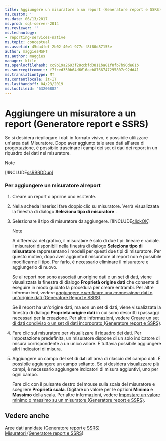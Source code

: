 ```yaml
---
title: Aggiungere un misuratore a un report (Generatore report e SSRS) | Microsoft Docs
ms.custom: ''
ms.date: 06/13/2017
ms.prod: sql-server-2014
ms.reviewer: ''
ms.technology:
- reporting-services-native
ms.topic: conceptual
ms.assetid: 45da4fef-2b02-40e1-977c-f8f80d87155e
author: maggiesMSFT
ms.author: maggies
manager: kfile
ms.openlocfilehash: cc9b19a2693f28ccbfd3811ba81f8fb7b90de61b
ms.sourcegitcommit: f7fced330b64d6616aeb8766747295807c92dd41
ms.translationtype: MT
ms.contentlocale: it-IT
ms.lasthandoff: 04/23/2019
ms.locfileid: "63206882"
---
```

# <a name="add-a-gauge-to-a-report-report-builder-and-ssrs"></a>Aggiungere un misuratore a un report (Generatore report e SSRS)
  Se si desidera riepilogare i dati in formato visivo, è possibile utilizzare un'area dati Misuratore. Dopo aver aggiunto tale area dati all'area di progettazione, è possibile trascinare i campi del set di dati del report in un riquadro dei dati nel misuratore.  
  
> [!NOTE]  
>  [!INCLUDE[ssRBRDDup](../../includes/ssrbrddup-md.md)]  
  
### <a name="to-add-a-gauge-to-your-report"></a>Per aggiungere un misuratore al report  
  
1.  Creare un report o aprirne uno esistente.  
  
2.  Nella scheda Inserisci fare doppio clic su misuratore. Verrà visualizzata la finestra di dialogo **Seleziona tipo di misuratore** .  
  
3.  Selezionare il tipo di misuratore da aggiungere. [!INCLUDE[clickOK](../../includes/clickok-md.md)]  
  
    > [!NOTE]  
    >  A differenza del grafico, il misuratore è solo di due tipi: lineare e radiale. I misuratori disponibili nella finestra di dialogo **Seleziona tipo di misuratore** rappresentano i modelli per questi due tipi di misuratore. Per questo motivo, dopo aver aggiunto il misuratore al report non è possibile modificarne il tipo. Per farlo, è necessario eliminare il misuratore e aggiungerlo di nuovo.  
  
     Se al report non sono associati un'origine dati e un set di dati, viene visualizzata la finestra di dialogo **Proprietà origine dati** che consente di eseguire in modo guidato la procedura per creare entrambi. Per altre informazioni, vedere [aggiungere e verificare una connessione dati o un'origine dati &#40;Generatore Report e SSRS&#41;](../report-data/add-and-verify-a-data-connection-report-builder-and-ssrs.md).  
  
     Se il report ha un'origine dati, ma non un set di dati, viene visualizzata la finestra di dialogo **Proprietà origine dati** in cui sono descritti i passaggi necessari per la creazione. Per altre informazioni, vedere [Creare un set di dati condiviso o un set di dati incorporato &#40;Generatore report e SSRS&#41;](../report-data/create-a-shared-dataset-or-embedded-dataset-report-builder-and-ssrs.md).  
  
4.  Fare clic sul misuratore per visualizzare il riquadro dei dati. Per impostazione predefinita, un misuratore dispone di un solo indicatore di misura corrispondente a un unico valore. È tuttavia possibile aggiungere altri indicatori di misura.  
  
5.  Aggiungere un campo del set di dati all'area di rilascio del campo dati. È possibile aggiungere un campo soltanto. Se si desidera visualizzare più campi, è necessario aggiungere indicatori di misura aggiuntivi, uno per ogni campo.  
  
     Fare clic con il pulsante destro del mouse sulla scala del misuratore e scegliere **Proprietà scala**. Digitare un valore per le opzioni **Minimo** e **Massimo** della scala. Per altre informazioni, vedere [Impostare un valore minimo o massimo su un misuratore &#40;Generatore report e SSRS&#41;](set-a-minimum-or-maximum-on-a-gauge-report-builder-and-ssrs.md).  
  
## <a name="see-also"></a>Vedere anche  
 [Aree dati annidate &#40;Generatore report e SSRS&#41;](nested-data-regions-report-builder-and-ssrs.md)   
 [Misuratori &#40;Generatore report e SSRS&#41;](gauges-report-builder-and-ssrs.md)  
  
  
